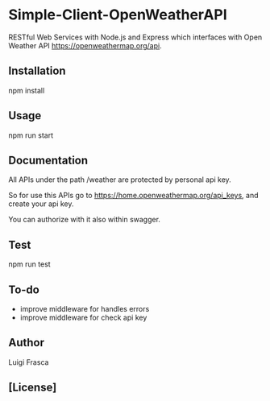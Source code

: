 # Simple-Client-OpenWeatherAPI

RESTful Web Services with Node.js and Express which interfaces with Open Weather API https://openweathermap.org/api.

## Installation

npm install

## Usage

npm run start

## Documentation

All APIs under the path /weather are protected by personal api key.

So for use this APIs go to https://home.openweathermap.org/api_keys, and create your api key.

You can authorize with it also within swagger.

## Test

npm run test

## To-do

- improve middleware for handles errors
- improve middleware for check api key

## Author

Luigi Frasca

## [License]
